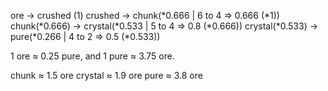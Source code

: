 ore -> crushed (1)
crushed -> chunk(\*0.666 | 6 to 4 => 0.666 (\*1))
chunk(\*0.666) -> crystal(\*0.533 | 5 to 4 => 0.8 (\*0.666))
crystal(\*0.533) -> pure(\*0.266 | 4 to 2 => 0.5 (\*0.533))

1 ore ≈ 0.25 pure, and 1 pure ≈ 3.75 ore.

chunk ≈ 1.5 ore
crystal ≈ 1.9 ore
pure ≈ 3.8 ore
